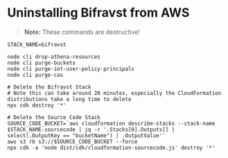 # Uninstalling Bifravst from AWS

> **Note:** These commands are destructive!

    STACK_NAME=bifravst

    node cli drop-athena-resources
    node cli purge-buckets
    node cli purge-iot-user-policy-principals
    node cli purge-cas

    # Delete the Bifravst Stack
    # Note this can take around 20 minutes, especially the CloudFormation distributions take a long time to delete
    npx cdk destroy '*'

    # Delete the Source Code Stack
    SOURCE_CODE_BUCKET=`aws cloudformation describe-stacks --stack-name $STACK_NAME-sourcecode | jq -r '.Stacks[0].Outputs[] | select(.OutputKey == "bucketName") | .OutputValue'`
    aws s3 rb s3://$SOURCE_CODE_BUCKET --force
    npx cdk -a 'node dist/cdk/cloudformation-sourcecode.js' destroy '*'
